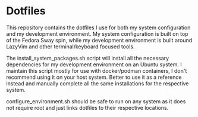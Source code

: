 # Dotfiles

This repository contains the dotfiles I use for both my system configuration and my development environment.
My system configuration is built on top of the Fedora Sway spin, while my development environment is built around LazyVim and other terminal/keyboard focused tools.

The install_system_packages.sh script will install all the necessary dependencies for my development environment on an Ubuntu system.
I maintain this script mostly for use with docker/podman containers, I don't recommend using it on your host system.
Better to use it as a reference instead and manually complete all the same installations for the respective system.

configure_environment.sh should be safe to run on any system as it does not require root and just links dotfiles to their respective locations.

